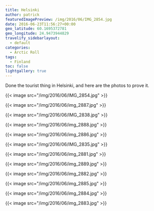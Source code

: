 ```yaml
---
title: Helsinki
author: patrick
featuredImagePreview: /img/2016/06/IMG_2854.jpg
date: 2016-06-23T11:56:27+00:00
geo_latitude: 60.1695372781
geo_longitude: 24.9473944829
travelify_sidebarlayout:
  - default
categories:
  - Arctic Roll
tags:
  - Finland
toc: false
lightgallery: true
---
```

Done the tourist thing in Helsinki, and here are the photos to prove it.

{{< image src="/img/2016/06/IMG_2854.jpg" >}}

{{< image src="/img/2016/06/img_2887.jpg" >}}

{{< image src="/img/2016/06/IMG_2838.jpg" >}}

{{< image src="/img/2016/06/img_2888.jpg" >}}

{{< image src="/img/2016/06/img_2886.jpg" >}}

{{< image src="/img/2016/06/IMG_2835.jpg" >}}

{{< image src="/img/2016/06/img_2881.jpg" >}}

{{< image src="/img/2016/06/img_2889.jpg" >}}

{{< image src="/img/2016/06/img_2882.jpg" >}}

{{< image src="/img/2016/06/img_2885.jpg" >}}

{{< image src="/img/2016/06/img_2884.jpg" >}}

{{< image src="/img/2016/06/img_2883.jpg" >}}
